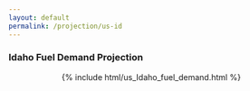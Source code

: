```yaml
---
layout: default
permalink: /projection/us-id
---
```


### Idaho Fuel Demand Projection

<p align="center">
    {% include html/us_Idaho_fuel_demand.html %}
</p>
